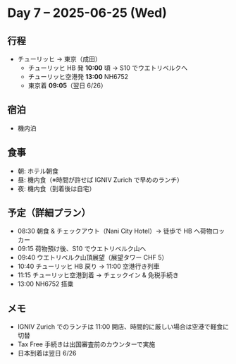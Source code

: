 # Day 7 – 2025-06-25 (Wed)

## 行程
- チューリッヒ → 東京（成田）
  - チューリッヒ HB 発 **10:00** 頃 → S10 でウエトリベルクへ
  - チューリッヒ空港発 **13:00** NH6752
  - 東京着 **09:05**（翌日 6/26）

## 宿泊
- 機内泊

## 食事
- 朝: ホテル朝食
- 昼: 機内食（※時間が許せば IGNIV Zurich で早めのランチ）
- 夜: 機内食（到着後は自宅）

## 予定（詳細プラン）
- 08:30 朝食 & チェックアウト（Nani City Hotel）→ 徒歩で HB へ荷物ロッカー
- 09:15 荷物預け後、S10 でウエトリベルク山へ
- 09:40 ウエトリベルク山頂展望（展望タワー CHF 5）
- 10:40 チューリッヒ HB 戻り → 11:00 空港行き列車
- 11:15 チューリッヒ空港到着 → チェックイン & 免税手続き
- 13:00 NH6752 搭乗

## メモ
- IGNIV Zurich でのランチは 11:00 開店、時間的に厳しい場合は空港で軽食に切替
- Tax Free 手続きは出国審査前のカウンターで実施
- 日本到着は翌日 6/26 